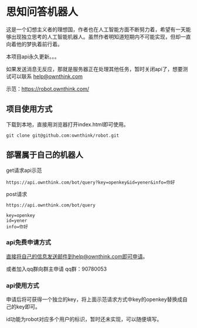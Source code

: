 # 思知问答机器人
这是一个幻想主义者的理想国，作者也在人工智能方面不断努力着，希望有一天能够出现独立思考的人工智能机器人。虽然作者明知道短期内不可能实现，但却一直向着他的梦执着前行着。

本项目api永久更新。。。

如果发送消息无反应，那就是服务器正在处理其他任务，暂时关闭api了，想要测试可以联系  help@ownthink.com

示范：https://robot.ownthink.com/

## 项目使用方式
下载到本地，直接用浏览器打开index.html即可使用。
```shell
git clone git@github.com:ownthink/robot.git
```

## 部署属于自己的机器人
get请求api示范
```shell
https://api.ownthink.com/bot/query?key=openkey&id=yener&info=你好
```

post请求
```shell
https://api.ownthink.com/bot/query

key=openkey
id=yener
info=你好
```

### api免费申请方式
直接将自己的信息发送邮件到help@ownthink.com即可申请。

或者加入qq群向群主申请 qq群：90780053

### api使用方式

申请后将可获得一个独立的key，将上面示范请求方式中key的openkey替换成自己的key即可。

id功能为robot对应多个用户的标识，暂时还未实现，可以随便填写。

